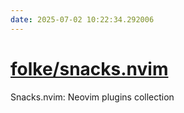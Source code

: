 ```yaml
---
date: 2025-07-02 10:22:34.292006
---
```


# [folke/snacks.nvim](https://github.com/folke/snacks.nvim)

Snacks.nvim: Neovim plugins collection